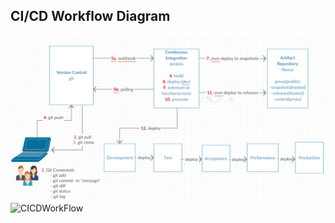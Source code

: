## CI/CD Workflow Diagram
![CICD Workflow](CICDWorkFlow.jpeg)
<img width="1042" alt="CICDWorkFlow" src="https://github.com/sasi9k/petclinic-infra/blob/master/CICDWorkFlow.jpeg">
